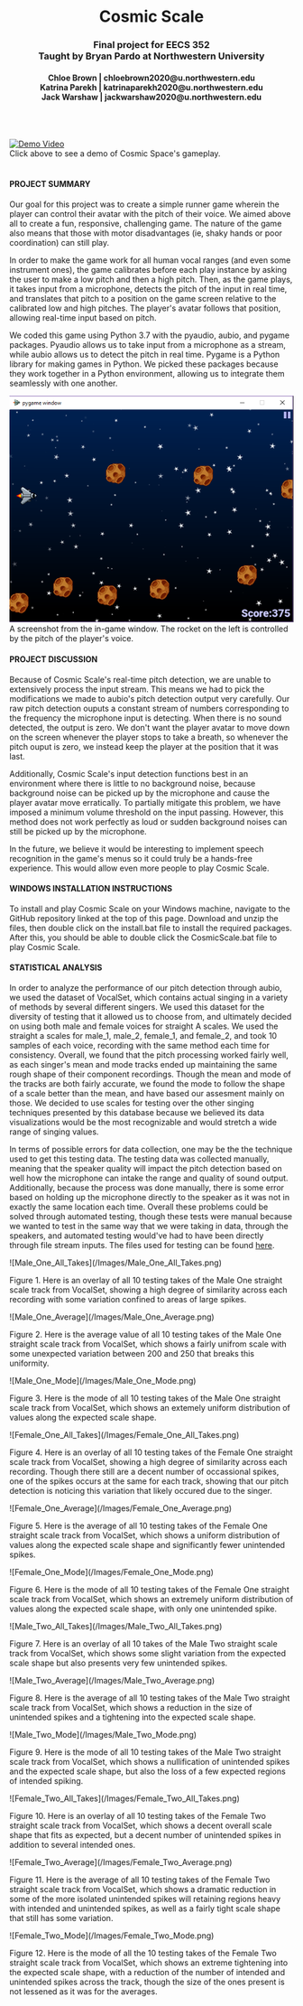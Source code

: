 <div style="text-align: center"><h1>Cosmic Scale</h1></div>
<div style="text-align: center"><h3>Final project for EECS 352
  <br>
  Taught by Bryan Pardo at Northwestern University</h3></div>
<div style="text-align: center"><h4>
  Chloe Brown | chloebrown2020@u.northwestern.edu
  <br>
  Katrina Parekh | katrinaparekh2020@u.northwestern.edu
  <br>
  Jack Warshaw | jackwarshaw2020@u.northwestern.edu
</h4>
</div>
<br>
<br>

[![Demo Video](http://img.youtube.com/vi/vCUaTwgwivM/0.jpg)](http://www.youtube.com/watch?v=vCUaTwgwivM "Cosmic Space Demo")
<br>
Click above to see a demo of Cosmic Space's gameplay.
<br>
<br>

<h4>PROJECT SUMMARY</h4>
<p>
Our goal for this project was to create a simple runner game wherein the player can control their avatar with the pitch of their voice. We aimed above all to create a fun, responsive, challenging game. The nature of the game also means that those with motor disadvantages (ie, shaky hands or poor coordination) can still play.
</p>
<p>
In order to make the game work for all human vocal ranges (and even some instrument ones), the game calibrates before each play instance by asking the user to make a low pitch and then a high pitch. Then, as the game plays, it takes input from a microphone, detects the pitch of the input in real time, and translates that pitch to a position on the game screen relative to the calibrated low and high pitches. The player's avatar follows that position, allowing real-time input based on pitch.
</p>
<p>
We coded this game using Python 3.7 with the pyaudio, aubio, and pygame packages. Pyaudio allows us to take input from a microphone as a stream, while aubio allows us to detect the pitch in real time. Pygame is a Python library for making games in Python. We picked these packages because they work together in a Python environment, allowing us to integrate them seamlessly with one another.
</p>

![Screenshot](Images/ingame.png)
<br>
A screenshot from the in-game window. The rocket on the left is controlled by the pitch of the player's voice.
<br>

<h4>PROJECT DISCUSSION</h4>
<p>
Because of Cosmic Scale's real-time pitch detection, we are unable to extensively process the input stream. This means we had to pick the modifications we made to aubio's pitch detection output very carefully. Our raw pitch detection ouputs a constant stream of numbers corresponding to the frequency the microphone input is detecting. When there is no sound detected, the output is zero. We don't want the player avatar to move down on the screen whenever the player stops to take a breath, so whenever the pitch ouput is zero, we instead keep the player at the position that it was last.
</p>
<p>
Additionally, Cosmic Scale's input detection functions best in an environment where there is little to no background noise, because background noise can be picked up by the microphone and cause the player avatar move erratically. To partially mitigate this problem, we have imposed a minimum volume threshold on the input passing. However, this method does not work perfectly as loud or sudden background noises can still be picked up by the microphone.
</p>
<p>
In the future, we believe it would be interesting to implement speech recognition in the game's menus so it could truly be a hands-free experience. This would allow even more people to play Cosmic Scale.
</p>
<h4>WINDOWS INSTALLATION INSTRUCTIONS</h4>
<p>To install and play Cosmic Scale on your Windows machine, navigate to the GitHub repository linked at the top of this page. Download and unzip the files, then double click on the install.bat file to install the required packages. After this, you should be able to double click the CosmicScale.bat file to play Cosmic Scale.
</p>
<h4>STATISTICAL ANALYSIS</h4>
<p>
In order to analyze the performance of our pitch detection through aubio, we used the dataset of VocalSet, which contains actual singing in a variety of methods by several different singers. We used this dataset for the diversity of testing that it allowed us to choose from, and ultimately decided on using both male and female voices for straight A scales. We used the straight a scales for male_1, male_2, female_1, and female_2, and took 10 samples of each voice, recording with the same method each time for consistency. Overall, we found that the pitch processing worked fairly well, as each singer's mean and mode tracks ended up maintaining the same rough shape of their component recordings. Though the mean and mode of the tracks are both fairly accurate, we found the mode to follow the shape of a scale better than the mean, and have based our assesment mainly on those. We decided to use scales for testing over the other singing techniques presented by this database because we believed its data visualizations would be the most recognizable and would stretch a wide range of singing values.
</p>
<p>
In terms of possible errors for data collection, one may be the the technique used to get this testing data. The testing data was collected manually, meaning that the speaker quality will impact the pitch detection based on well how the microphone can intake the range and quality of sound output. Additionally, because the process was done manually, there is some error based on holding up the microphone directly to the speaker as it was not in exactly the same location each time. Overall these problems could be solved through automated testing, though these tests were manual because we wanted to test in the same way that we were taking in data, through the speakers, and automated testing would've had to have been directly through file stream inputs. The files used for testing can be found <a href="https://github.com/chloemb/352project/tree/master/VocalSet">here</a>.
</p>
![Male_One_All_Takes](/Images/Male_One_All_Takes.png)
<p>
Figure 1. Here is an overlay of all 10 testing takes of the Male One straight scale track from VocalSet, showing a high degree of similarity across each recording with some variation confined to areas of large spikes. 
 </p>
![Male_One_Average](/Images/Male_One_Average.png)
<p>
Figure 2. Here is the average value of all 10 testing takes of the Male One straight scale track from VocalSet, which shows a fairly unifrom scale with some unexpected variation between 200 and 250 that breaks this uniformity.
</p>
![Male_One_Mode](/Images/Male_One_Mode.png)
<p>
Figure 3. Here is the mode of all 10 testing takes of the Male One straight scale track from VocalSet, which shows an extemely uniform distribution of values along the expected scale shape. 
</p>
![Female_One_All_Takes](/Images/Female_One_All_Takes.png)
<p>
Figure 4. Here is an overlay of all 10 testing takes of the Female One straight scale track from VocalSet, showing a high degree of similarity across each recording. Though there still are a decent number of occassional spikes, one of the spikes occurs at the same for each track, showing that our pitch detection is noticing this variation that likely occured due to the singer.
</p>  
![Female_One_Average](/Images/Female_One_Average.png)
<p>
Figure 5. Here is the average of all 10 testing takes of the Female One straight scale track from VocalSet, which shows a uniform distribution of values along the expected scale shape and significantly fewer unintended spikes.
</p>
![Female_One_Mode](/Images/Female_One_Mode.png)
<p>
Figure 6. Here is the mode of all 10 testing takes of the Female One straight scale track from VocalSet, which shows an extremely uniform distribution of values along the expected scale shape, with only one unintended spike.
</p>
![Male_Two_All_Takes](/Images/Male_Two_All_Takes.png)
<p>
Figure 7. Here is an overlay of all 10 takes of the Male Two straight scale track from VocalSet, which shows some slight variation from the expected scale shape but also presents very few unintended spikes.
</p>
![Male_Two_Average](/Images/Male_Two_Average.png)
<p>
Figure 8. Here is the average of all 10 testing takes of the Male Two straight scale track from VocalSet, which shows a reduction in the size of unintended spikes and a tightening into the expected scale shape.
</p>
![Male_Two_Mode](/Images/Male_Two_Mode.png)
<p>
Figure 9. Here is the mode of all 10 testing takes of the Male Two straight scale track from VocalSet, which shows a nullification of unintended spikes and the expected scale shape, but also the loss of a few expected regions of intended spiking.
</p>
![Female_Two_All_Takes](/Images/Female_Two_All_Takes.png)
<p>
Figure 10. Here is an overlay of all 10 testing takes of the Female Two straight scale track from VocalSet, which shows a decent overall scale shape that fits as expected, but a decent number of unintended spikes in addition to several intended ones.
</p>
![Female_Two_Average](/Images/Female_Two_Average.png)
<p>
Figure 11. Here is the average of all 10 testing takes of the Female Two straight scale track from VocalSet, which shows a dramatic reduction in some of the more isolated unintended spikes will retaining regions heavy with intended and unintended spikes, as well as a fairly tight scale shape that still has some variation. 
</p>
![Female_Two_Mode](/Images/Female_Two_Mode.png)
<p>
Figure 12. Here is the mode of all the 10 testing takes of the Female Two straight scale track from VocalSet, which shows an extreme tightening into the expected scale shape, with a reduction of the number of intended and unintended spikes across the track, though the size of the ones present is not lessened as it was for the averages. 
</p>
